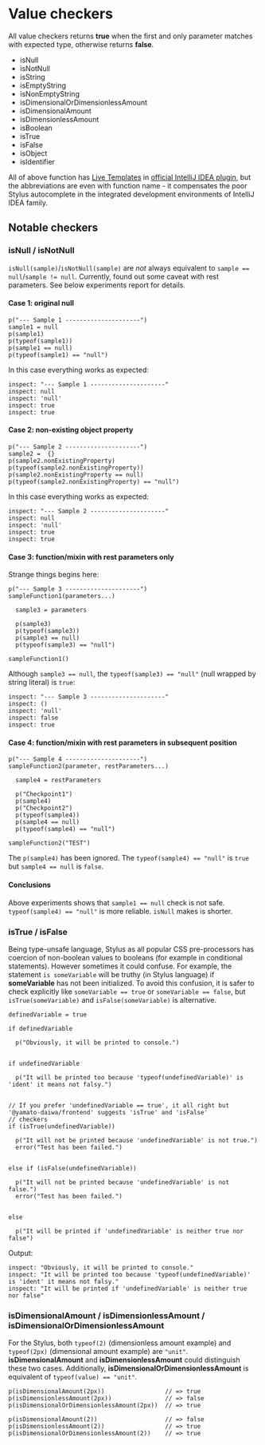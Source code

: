 # Value checkers

All value checkers returns **true** when the first and only parameter matches with expected type, otherwise returns **false**.

* isNull
* isNotNull
* isString
* isEmptyString
* isNonEmptyString
* isDimensionalOrDimensionlessAmount
* isDimensionalAmount
* isDimensionlessAmount
* isBoolean
* isTrue
* isFalse
* isObject
* isIdentifier

All of above function has [Live Templates](https://www.jetbrains.com/help/idea/using-live-templates.html) in
[official IntelliJ IDEA plugin](https://plugins.jetbrains.com/plugin/17677-yamato-daiwa-frontend), but the abbreviations
are even with function name - it compensates the poor Stylus autocomplete in the integrated development environments of
IntelliJ IDEA family.


## Notable checkers
### isNull / isNotNull

`isNull(sample)`/`isNotNull(sample)` are *not* always equivalent to `sample == null`/`sample != null`.
Currently, found out some caveat with rest parameters.
See below experiments report for details.

#### Case 1: original null

```stylus
p("--- Sample 1 ---------------------")
sample1 = null
p(sample1)
p(typeof(sample1))
p(sample1 == null)
p(typeof(sample1) == "null")
```

In this case everything works as expected:

```
inspect: "--- Sample 1 ---------------------"
inspect: null
inspect: 'null'
inspect: true
inspect: true
```


#### Case 2: non-existing object property

```stylus
p("--- Sample 2 ---------------------")
sample2 =  {}
p(sample2.nonExistingProperty)
p(typeof(sample2.nonExistingProperty))
p(sample2.nonExistingProperty == null)
p(typeof(sample2.nonExistingProperty) == "null")
```

In this case everything works as expected:

```
inspect: "--- Sample 2 ---------------------"
inspect: null
inspect: 'null'
inspect: true
inspect: true
```

#### Case 3: function/mixin with rest parameters only

Strange things begins here:

```stylus
p("--- Sample 3 ---------------------")
sampleFunction1(parameters...)

  sample3 = parameters

  p(sample3)
  p(typeof(sample3))
  p(sample3 == null)
  p(typeof(sample3) == "null")

sampleFunction1()
```

Although `sample3 == null`, the `typeof(sample3) == "null"` (null wrapped by string literal) is `true`:

```
inspect: "--- Sample 3 ---------------------"
inspect: ()
inspect: 'null'
inspect: false
inspect: true
```

#### Case 4: function/mixin with rest parameters in subsequent position

```stylus
p("--- Sample 4 ---------------------")
sampleFunction2(parameter, restParameters...)

  sample4 = restParameters

  p("Checkpoint1")
  p(sample4)
  p("Checkpoint2")
  p(typeof(sample4))
  p(sample4 == null)
  p(typeof(sample4) == "null")

sampleFunction2("TEST")
```

The `p(sample4)` has been ignored. The `typeof(sample4) == "null"` is `true` but `sample4 == null` is `false`.


#### Conclusions

Above experiments shows that `sample1 == null` check is not safe.
`typeof(sample4) == "null"` is more reliable. `isNull` makes is shorter.


### isTrue / isFalse

Being type-unsafe language, Stylus as all popular CSS pre-processors has coercion of non-boolean values to
booleans (for example in conditional statements). However sometimes it could confuse. For example, the statement
`is someVariable` will be truthy (in Stylus language) if **someVariable** has not been initialized. To avoid this confusion,
it is safer to check explicitly like `someVariable == true` or `someVariable == false`, but `isTrue(someVariable)` and
`isFalse(someVariable)` is alternative.

```stylus
definedVariable = true

if definedVariable

  p("Obviously, it will be printed to console.")


if undefinedVariable

  p("It will be printed too because 'typeof(undefinedVariable)' is 'ident' it means not falsy.")


// If you prefer 'undefinedVariable == true', it all right but '@yamato-daiwa/frontend' suggests 'isTrue' and 'isFalse'
// checkers
if (isTrue(undefinedVariable))

  p("It will not be printed because 'undefinedVariable' is not true.")
  error("Test has been failed.")


else if (isFalse(undefinedVariable))

  p("It will not be printed because 'undefinedVariable' is not false.")
  error("Test has been failed.")


else

  p("It will be printed if 'undefinedVariable' is neither true nor false")
```

Output:

```
inspect: "Obviously, it will be printed to console."
inspect: "It will be printed too because 'typeof(undefinedVariable)' is 'ident' it means not falsy."
inspect: "It will be printed if 'undefinedVariable' is neither true nor false"
```


### isDimensionalAmount / isDimensionlessAmount / isDimensionalOrDimensionlessAmount

For the Stylus, both `typeof(2)` (dimensionless amount example) and `typeof(2px)` (dimensional amount example) are `"unit"`.
**isDimensionalAmount** and **isDimensionlessAmount** could distinguish these two cases. Additionally, 
**isDimensionalOrDimensionlessAmount** is equivalent of `typeof(value) == "unit"`.

```stylus
p(isDimensionalAmount(2px))                 // => true
p(isDimensionlessAmount(2px))               // => false
p(isDimensionalOrDimensionlessAmount(2px))  // => true

p(isDimensionalAmount(2))                   // => false
p(isDimensionlessAmount(2))                 // => true
p(isDimensionalOrDimensionlessAmount(2))    // => true
```

